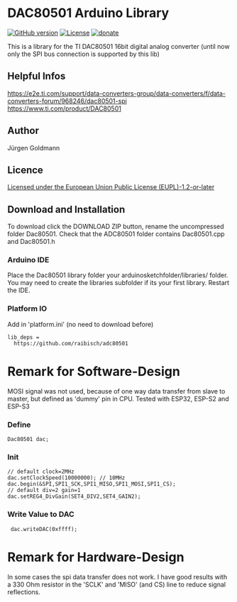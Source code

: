 #  DAC80501 Arduino Library
[![GitHub version](https://img.shields.io/github/release/raibisch/DAC80501.svg)](https://github.com/raibisch/Dac80501/archive/refs/heads/master.zip)
[![License](https://img.shields.io/badge/license-EUPL1.2-green)](license/LICENSE.md)
[![donate](https://img.shields.io/badge/donate-PayPal-blue.svg)](https://www.paypal.com/paypalme/goldmannjuergen)

This is a library for the TI DAC80501 16bit digital analog converter
(until now only the SPI bus connection is supported by this lib)
## Helpful Infos
https://e2e.ti.com/support/data-converters-group/data-converters/f/data-converters-forum/968246/dac80501-spi
https://www.ti.com/product/DAC80501
## Author
Jürgen Goldmann
## Licence
[Licensed under the European Union Public License (EUPL)-1.2-or-later](https://joinup.ec.europa.eu/collection/eupl/eupl-text-eupl-12)
## Download and Installation
To download click the DOWNLOAD ZIP button, rename the uncompressed folder Dac80501. Check that the ADC80501 folder contains Dac80501.cpp and Dac80501.h
### Arduino IDE
Place the Dac80501 library folder your arduinosketchfolder/libraries/ folder. You may need to create the libraries subfolder if its your first library. Restart the IDE.
### Platform IO
Add in 'platform.ini' (no need to download before)
```
lib_deps =
  https://github.com/raibisch/adc80501
```
# Remark for Software-Design 
MOSI signal was not used, because of one way data transfer from slave to master, but defined as 'dummy' pin in CPU.
Tested with ESP32, ESP-S2 and ESP-S3
### Define
```
Dac80501 dac;
```
### Init
```
// default clock=2MHz
dac.setClockSpeed(10000000); // 10MHz
dac.begin(&SPI,SPI1_SCK,SPI1_MISO,SPI1_MOSI,SPI1_CS);
// default div=2 gain=1
dac.setREG4_DivGain(SET4_DIV2,SET4_GAIN2);
``` 
### Write Value to DAC
```
 dac.writeDAC(0xffff);
``` 
# Remark for Hardware-Design
In some cases the spi data transfer does not work. I have good results with a 330 Ohm resistor in the 'SCLK' and 'MISO' (and CS) line to reduce signal reflections.
